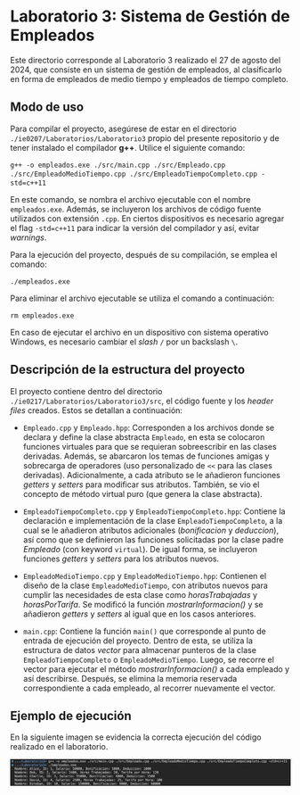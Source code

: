 # Laboratorio 3: Sistema de Gestión de Empleados

Este directorio corresponde al Laboratorio 3 realizado el 27 de agosto del 2024, que consiste en un sistema de gestión de empleados, al clasificarlo en forma de empleados de medio tiempo y empleados de tiempo completo. 

## Modo de uso

Para compilar el proyecto, asegúrese de estar en el directorio `./ie0207/Laboratorios/Laboratorio3` propio del presente repositorio y de tener instalado el compilador __g++__. Utilice el siguiente comando: 
```
g++ -o empleados.exe ./src/main.cpp ./src/Empleado.cpp ./src/EmpleadoMedioTiempo.cpp ./src/EmpleadoTiempoCompleto.cpp -std=c++11
```

En este comando, se nombra el archivo ejecutable con el nombre `empleados.exe`. Además, se incluyeron los archivos de código fuente utilizados con extensión `.cpp`. En ciertos dispositivos es necesario agregar el flag `-std=c++11` para indicar la versión del compilador y así, evitar _warnings_.

Para la ejecución del proyecto, después de su compilación, se emplea el comando:
```
./empleados.exe
```

Para eliminar el archivo ejecutable se utiliza el comando a continuación:
```
rm empleados.exe
```

En caso de ejecutar el archivo en un dispositivo con sistema operativo Windows, es necesario cambiar el _slash_ `/` por un backslash `\`. 

## Descripción de la estructura del proyecto
El proyecto contiene dentro del directorio `./ie0217/Laboratorios/Laboratorio3/src`, el código fuente y los _header files_ creados. Estos se detallan a continuación:

- `Empleado.cpp` y `Empleado.hpp`: Corresponden a los archivos donde se declara y define la clase abstracta `Empleado`, en esta se colocaron funciones virtuales para que se requieran sobreescribir en las clases derivadas. Además, se abarcaron los temas de funciones amigas y sobrecarga de operadores (uso personalizado de `<<` para las clases derivadas). Adicionalmente, a cada atributo se le añadieron funciones _getters_ y _setters_ para modificar sus atributos. También, se vio el concepto de método virtual puro (que genera la clase abstracta).

- `EmpleadoTiempoCompleto.cpp` y `EmpleadoTiempoCompleto.hpp`: Contiene la declaración e implementación de la clase `EmpleadoTiempoCompleto`, a la cual se le añadieron atributos adicionales (_bonificacion_ y _deduccion_), así como que se definieron las funciones solicitadas por la clase padre _Empleado_ (con keyword `virtual`). De igual forma, se incluyeron funciones _getters_ y _setters_ para los atributos nuevos.

- `EmpleadoMedioTiempo.cpp` y `EmpleadoMedioTiempo.hpp`: Contienen el diseño de la clase `EmpleadoMedioTiempo`, con atributos nuevos para cumplir las necesidades de esta clase como _horasTrabajadas_ y _horasPorTarifa_. Se modificó la función _mostrarInformacion()_ y se añadieron _getters_ y _setters_ al igual que en los casos anteriores.

- `main.cpp`: Contiene la función `main()` que corresponde al punto de entrada de ejecución del proyecto. Dentro de esta, se utiliza la estructura de datos _vector_ para almacenar punteros de la clase `EmpleadoTiempoCompleto` o `EmpleadoMedioTiempo`. Luego, se recorre el vector para ejecutar el método _mostrarInformacion()_ a cada empleado y así describirse. Después, se elimina la memoria reservada correspondiente a cada empleado, al recorrer nuevamente el vector.

## Ejemplo de ejecución
En la siguiente imagen se evidencia la correcta ejecución del código realizado en el laboratorio.

<img src="./images/ejemploEjecucion.png" width="750"/>